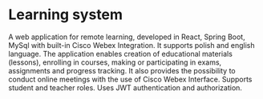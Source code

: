 # Learning system

A web application for remote learning, developed in React, Spring Boot, MySql with built-in Cisco Webex Integration. It supports polish and english language. The application enables creation of educational materials (lessons), enrolling in courses, making or participating in exams, assignments and progress tracking. It also provides the possibility to conduct online meetings with the use of Cisco Webex Interface. Supports student and teacher roles. Uses JWT authentication and authorization.

